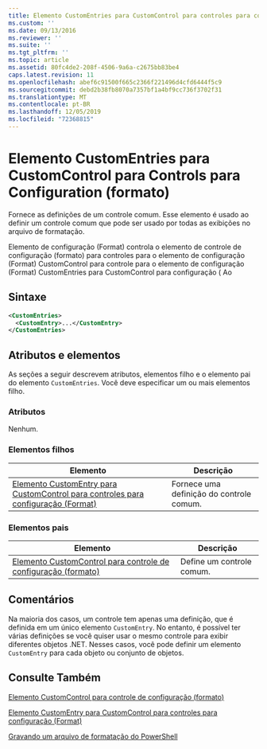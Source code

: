 ```yaml
---
title: Elemento CustomEntries para CustomControl para controles para configuração (Format) | Microsoft Docs
ms.custom: ''
ms.date: 09/13/2016
ms.reviewer: ''
ms.suite: ''
ms.tgt_pltfrm: ''
ms.topic: article
ms.assetid: 80fc4de2-208f-4506-9a6a-c2675bb83be4
caps.latest.revision: 11
ms.openlocfilehash: abef6c91500f665c2366f221496d4cfd6444f5c9
ms.sourcegitcommit: debd2b38fb8070a7357bf1a4bf9cc736f3702f31
ms.translationtype: MT
ms.contentlocale: pt-BR
ms.lasthandoff: 12/05/2019
ms.locfileid: "72368815"
---
```

# <a name="customentries-element-for-customcontrol-for-controls-for-configuration-format"></a>Elemento CustomEntries para CustomControl para Controls para Configuration (formato)

Fornece as definições de um controle comum. Esse elemento é usado ao definir um controle comum que pode ser usado por todas as exibições no arquivo de formatação.

Elemento de configuração (Format) controla o elemento de controle de configuração (formato) para controles para o elemento de configuração (Format) CustomControl para controle para o elemento de configuração (Format) CustomEntries para CustomControl para configuração ( Ao

## <a name="syntax"></a>Sintaxe

```xml
<CustomEntries>
  <CustomEntry>...</CustomEntry>
</CustomEntries>

```

## <a name="attributes-and-elements"></a>Atributos e elementos

As seções a seguir descrevem atributos, elementos filho e o elemento pai do elemento `CustomEntries`. Você deve especificar um ou mais elementos filho.

### <a name="attributes"></a>Atributos

Nenhum.

### <a name="child-elements"></a>Elementos filhos

|Elemento|Descrição|
|-------------|-----------------|
|[Elemento CustomEntry para CustomControl para controles para configuração (Format)](./customentry-element-for-customcontrol-for-controls-for-configuration-format.md)|Fornece uma definição do controle comum.|

### <a name="parent-elements"></a>Elementos pais

|Elemento|Descrição|
|-------------|-----------------|
|[Elemento CustomControl para controle de configuração (formato)](./customcontrol-element-for-control-for-controls-for-configuration-format.md)|Define um controle comum.|

## <a name="remarks"></a>Comentários

Na maioria dos casos, um controle tem apenas uma definição, que é definida em um único elemento `CustomEntry`. No entanto, é possível ter várias definições se você quiser usar o mesmo controle para exibir diferentes objetos .NET. Nesses casos, você pode definir um elemento `CustomEntry` para cada objeto ou conjunto de objetos.

## <a name="see-also"></a>Consulte Também

[Elemento CustomControl para controle de configuração (formato)](./customcontrol-element-for-control-for-controls-for-configuration-format.md)

[Elemento CustomEntry para CustomControl para controles para configuração (Format)](./customentry-element-for-customcontrol-for-controls-for-configuration-format.md)

[Gravando um arquivo de formatação do PowerShell](./writing-a-powershell-formatting-file.md)
